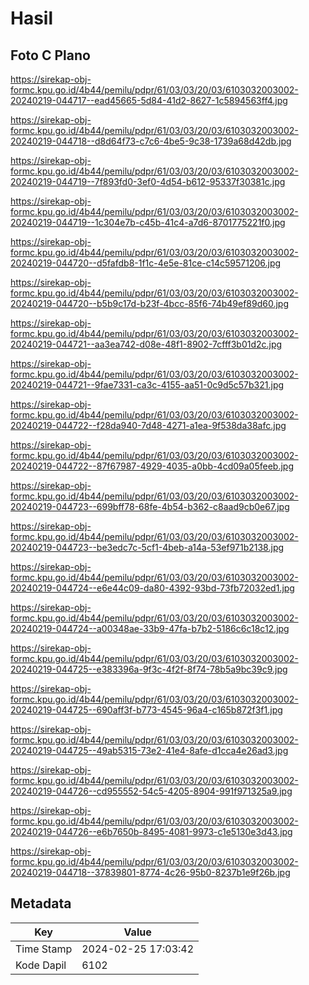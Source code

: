 # Hasil

## Foto C Plano

https://sirekap-obj-formc.kpu.go.id/4b44/pemilu/pdpr/61/03/03/20/03/6103032003002-20240219-044717--ead45665-5d84-41d2-8627-1c5894563ff4.jpg

https://sirekap-obj-formc.kpu.go.id/4b44/pemilu/pdpr/61/03/03/20/03/6103032003002-20240219-044718--d8d64f73-c7c6-4be5-9c38-1739a68d42db.jpg

https://sirekap-obj-formc.kpu.go.id/4b44/pemilu/pdpr/61/03/03/20/03/6103032003002-20240219-044719--7f893fd0-3ef0-4d54-b612-95337f30381c.jpg

https://sirekap-obj-formc.kpu.go.id/4b44/pemilu/pdpr/61/03/03/20/03/6103032003002-20240219-044719--1c304e7b-c45b-41c4-a7d6-8701775221f0.jpg

https://sirekap-obj-formc.kpu.go.id/4b44/pemilu/pdpr/61/03/03/20/03/6103032003002-20240219-044720--d5fafdb8-1f1c-4e5e-81ce-c14c59571206.jpg

https://sirekap-obj-formc.kpu.go.id/4b44/pemilu/pdpr/61/03/03/20/03/6103032003002-20240219-044720--b5b9c17d-b23f-4bcc-85f6-74b49ef89d60.jpg

https://sirekap-obj-formc.kpu.go.id/4b44/pemilu/pdpr/61/03/03/20/03/6103032003002-20240219-044721--aa3ea742-d08e-48f1-8902-7cfff3b01d2c.jpg

https://sirekap-obj-formc.kpu.go.id/4b44/pemilu/pdpr/61/03/03/20/03/6103032003002-20240219-044721--9fae7331-ca3c-4155-aa51-0c9d5c57b321.jpg

https://sirekap-obj-formc.kpu.go.id/4b44/pemilu/pdpr/61/03/03/20/03/6103032003002-20240219-044722--f28da940-7d48-4271-a1ea-9f538da38afc.jpg

https://sirekap-obj-formc.kpu.go.id/4b44/pemilu/pdpr/61/03/03/20/03/6103032003002-20240219-044722--87f67987-4929-4035-a0bb-4cd09a05feeb.jpg

https://sirekap-obj-formc.kpu.go.id/4b44/pemilu/pdpr/61/03/03/20/03/6103032003002-20240219-044723--699bff78-68fe-4b54-b362-c8aad9cb0e67.jpg

https://sirekap-obj-formc.kpu.go.id/4b44/pemilu/pdpr/61/03/03/20/03/6103032003002-20240219-044723--be3edc7c-5cf1-4beb-a14a-53ef971b2138.jpg

https://sirekap-obj-formc.kpu.go.id/4b44/pemilu/pdpr/61/03/03/20/03/6103032003002-20240219-044724--e6e44c09-da80-4392-93bd-73fb72032ed1.jpg

https://sirekap-obj-formc.kpu.go.id/4b44/pemilu/pdpr/61/03/03/20/03/6103032003002-20240219-044724--a00348ae-33b9-47fa-b7b2-5186c6c18c12.jpg

https://sirekap-obj-formc.kpu.go.id/4b44/pemilu/pdpr/61/03/03/20/03/6103032003002-20240219-044725--e383396a-9f3c-4f2f-8f74-78b5a9bc39c9.jpg

https://sirekap-obj-formc.kpu.go.id/4b44/pemilu/pdpr/61/03/03/20/03/6103032003002-20240219-044725--690aff3f-b773-4545-96a4-c165b872f3f1.jpg

https://sirekap-obj-formc.kpu.go.id/4b44/pemilu/pdpr/61/03/03/20/03/6103032003002-20240219-044725--49ab5315-73e2-41e4-8afe-d1cca4e26ad3.jpg

https://sirekap-obj-formc.kpu.go.id/4b44/pemilu/pdpr/61/03/03/20/03/6103032003002-20240219-044726--cd955552-54c5-4205-8904-991f971325a9.jpg

https://sirekap-obj-formc.kpu.go.id/4b44/pemilu/pdpr/61/03/03/20/03/6103032003002-20240219-044726--e6b7650b-8495-4081-9973-c1e5130e3d43.jpg

https://sirekap-obj-formc.kpu.go.id/4b44/pemilu/pdpr/61/03/03/20/03/6103032003002-20240219-044718--37839801-8774-4c26-95b0-8237b1e9f26b.jpg


## Metadata

| Key        | Value               |
| ---------- | ------------------- |
| Time Stamp | 2024-02-25 17:03:42 |
| Kode Dapil | 6102                |



